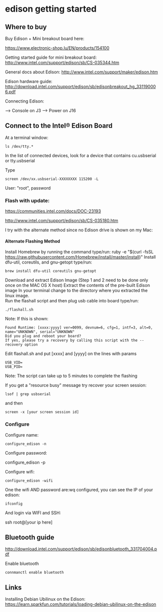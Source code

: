 # edison getting started


## Where to buy

Buy Edison + Mini breakout board here:

https://www.electronic-shop.lu/EN/products/154100

Getting started guide for mini breakout board:
http://www.intel.com/support/edison/sb/CS-035344.htm

General docs about Edison:
http://www.intel.com/support/maker/edison.htm

Edison hardware guide:
http://download.intel.com/support/edison/sb/edisonbreakout_hg_331190006.pdf

Connecting Edison:

--> Console on J3
--> Power on J16


## Connect to the Intel® Edison Board

At a terminal window:

    ls /dev/tty.*

In the list of connected devices, look for a device that contains cu.usbserial or tty.usbserial

Type

    screen /dev/xx.usbserial-XXXXXXXX 115200 -L

User: "root", password <enter>

### Flash with update:
https://communities.intel.com/docs/DOC-23193

http://www.intel.com/support/edison/sb/CS-035180.htm

I try with the alternate method since no Edison drive is shown on my Mac:

#### Alternate Flashing Method
Install Homebrew by running the command
type/run: ruby -e "$(curl -fsSL https://raw.githubusercontent.com/Homebrew/install/master/install)"
Install dfu-util, coreutils, and gnu-getopt
type/run:

    brew install dfu-util coreutils gnu-getopt

Download and extract Edison Image (Step 1 and 2 need to be done only once on the MAC OS X host)
Extract the contents of the pre-built Edison image
In your terminal change to the directory where you extracted the linux image.  
Run the flashall script and then plug usb cable into board
type/run:

    ./flashall.sh

Note:
If this is shown:

    Found Runtime: [xxxx:yyyy] ver=0099, devnum=6, cfg=1, intf=3, alt=0, name="UNKNOWN", serial="UNKNOWN"
    Did you plug and reboot your board?
    If yes, please try a recovery by calling this script with the --recovery option


Edit flashall.sh and put [xxxx] and [yyyy] on the lines with params

    USB_VID=
    USB_PID=

Note:
The script can take up to 5 minutes to complete the flashing

If you get a "resource busy" message try recover your screen session:

    lsof | grep usbserial

and then

    screen -x [your screen session id]

### Configure

Configure name:

    configure_edison -n

Configure password:

  configure_edison -p

Configure wifi:

    configure_edison -wifi

One the wifi AND password are:wq configured, you can see the IP of your edison:

    ifconfig

And login via WIFI and SSH:

  ssh root@[your ip here]

## Bluetooth guide

http://download.intel.com/support/edison/sb/edisonbluetooth_331704004.pdf

Enable bluetooth

    connmanctl enable bluetooth

## Links
Installing Debian Ubilinux on the Edison:
https://learn.sparkfun.com/tutorials/loading-debian-ubilinux-on-the-edison
